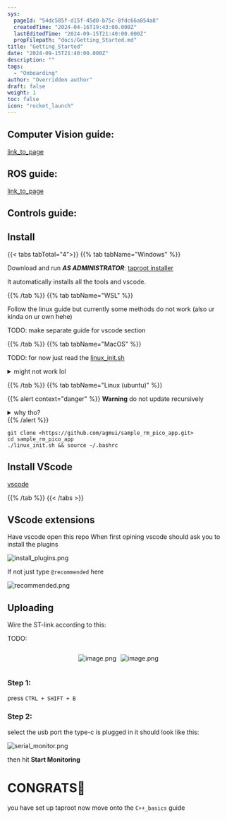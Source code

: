 ```yaml
---
sys:
  pageId: "54dc585f-d15f-45d0-b75c-8fdc66a854a8"
  createdTime: "2024-04-16T19:43:00.000Z"
  lastEditedTime: "2024-09-15T21:40:00.000Z"
  propFilepath: "docs/Getting_Started.md"
title: "Getting_Started"
date: "2024-09-15T21:40:00.000Z"
description: ""
tags:
  - "Onboarding"
author: "Overridden author"
draft: false
weight: 1
toc: false
icon: "rocket_launch"
---
```


## Computer Vision guide:

[link_to_page](86d45bc0-388b-4d26-8848-44f255f73d0e)

## ROS guide:

[link_to_page](3c76c1de-ec8f-46d6-8b0a-294005edc2d5)

## Controls guide:

## Install

{{< tabs tabTotal="4">}}
{{% tab tabName="Windows" %}}

Download and run _**AS ADMINISTRATOR**_: [taproot installer](https://github.com/Thornbots/TeachingFreshies/releases/tag/1.0)

It automatically installs all the tools and vscode.

{{% /tab %}}
{{% tab tabName="WSL" %}}

Follow the linux guide but currently some methods do not work (also ur kinda on ur own hehe)

TODO: make separate guide for vscode section

{{% /tab %}}
{{% tab tabName="MacOS" %}}

TODO: for now just read the [linux_init.sh](https://github.com/agmui/sample_rm_pico_app/blob/main/linux_init.sh)

<details>
<summary>might not work lol</summary>

`brew install libusb pkg-config`

Next install: [vscode](https://code.visualstudio.com/Download)

</details>

{{% /tab %}}
{{% tab tabName="Linux (ubuntu)" %}}

{{% alert context="danger" %}}
**Warning** do not update recursively
<details>
<summary>why tho?</summary>
There are some submodules that may go on for a while (like tinyusb) and I highly
recommend you don't need to get them.
If you want to see what submodules I update just look in `linux_init.sh`
</details>
{{% /alert %}}

```shell
git clone <https://github.com/agmui/sample_rm_pico_app.git>
cd sample_rm_pico_app
./linux_init.sh && source ~/.bashrc
```

## Install VScode

[vscode](https://code.visualstudio.com/Download)

{{% /tab %}}
{{< /tabs >}}

## VScode extensions

Have vscode open this repo
When first opining vscode should ask you to install the plugins

![install_plugins.png](https://prod-files-secure.s3.us-west-2.amazonaws.com/d518164a-d88e-44d1-a4ee-3adb3bd8bce0/89bd30f0-1825-4e77-867b-0a41ce370880/install_plugins.png?X-Amz-Algorithm=AWS4-HMAC-SHA256&X-Amz-Content-Sha256=UNSIGNED-PAYLOAD&X-Amz-Credential=ASIAZI2LB466YQV2TBUX%2F20250213%2Fus-west-2%2Fs3%2Faws4_request&X-Amz-Date=20250213T170206Z&X-Amz-Expires=3600&X-Amz-Security-Token=IQoJb3JpZ2luX2VjEPH%2F%2F%2F%2F%2F%2F%2F%2F%2F%2FwEaCXVzLXdlc3QtMiJGMEQCICDrFEn2fkpsYk260CTzP4lxKSpSXHZvAhZsKMct4O5aAiBBS0cFNiNRZhNA0AkfnRLPtEzSpoGxL%2BoBgTAp%2FWdKrir%2FAwgaEAAaDDYzNzQyMzE4MzgwNSIMk62fvlquC1ozginxKtwDbX82kiKO6gnmTZwZOzuOeqhSquKGhENbr5ZeO02Viz9nWa0ee1QrhOLqaUtuRyKSFvtQYkePSxehyI5vUbHpot753yPK33ZOjXbTEgCmMYMVXhOW4mfCXWoEEs1wLKfHaViRvNKRkm7U6pQcnY1Ty0w1AS%2ByNLWc2XqYVjR27FzPRm6oy3ASu15Iy8HUWK8i4tVfKtiV7VaaQccU074%2FS2oEMBfSc91hitGQk3mVjnjtxeX0og4DFJivWmScblfntg1lBAhPMcKWVWfRYASAukaRRTo3cvQtSoUligmupGwtr6DoY%2F9d0HHoyFPMMJk5qwj9Orff3xaDb1kj7VwHY42XlEkYoP4ogLL9IFhRLZ3McIFQRbHATM8KBRgLVNWrJTgr69v6cYKur8PxcTudpXfkQf5%2FYlzxWA1OmoWfSHYx2ww%2F2pPzR97xIRk8Kt7JvQeaaIxjCQlcUO%2BT7QTqeJ81G9XVZbOJUa6vrVeok%2FhcVXmsq5zWh0Ocxej2b1Mroy%2FiIRQ9%2BqdEEgQVXG70R44n4exz0UPq%2BL4jzZgX8eTjrQluUlv1TVeoLio2MCken%2FaCpwOVxvmnL6A%2Fw2uwP3wgLr2OLIRc7C5JRzSQGR2V8h2VCdYyS3h5sXEwyL64vQY6pgFmyrTxzaikXbpvpobnTH%2Fe070kl%2BOfvE54XCK6ovbGTz%2FD6psc%2F%2FPKl2SyTglUbLYSSZMmTvw353E2OBV63qZlt6r4D%2BHcvSANkHl%2F5Nk5%2BI4E4%2BRMMXXoAX%2BrGAZmdMUI9DQ96yZXAymruAmObHfsYTNavVB1T1%2B1h1Z76NFcLLgkAmwvx0vV%2FjBPmG4oT%2Ft6gAlRJVTHDZJU1umLNH8sBug0xqPj&X-Amz-Signature=9f5b99f4ea482fec887a26960ad83b15361c8e8d078635af03e996490a11121f&X-Amz-SignedHeaders=host&x-id=GetObject)

If not just type `@recommended` here  

![recommended.png](https://prod-files-secure.s3.us-west-2.amazonaws.com/d518164a-d88e-44d1-a4ee-3adb3bd8bce0/61e661e9-5d85-4dfc-be0d-8d2097a5e793/recommended.png?X-Amz-Algorithm=AWS4-HMAC-SHA256&X-Amz-Content-Sha256=UNSIGNED-PAYLOAD&X-Amz-Credential=ASIAZI2LB466YQV2TBUX%2F20250213%2Fus-west-2%2Fs3%2Faws4_request&X-Amz-Date=20250213T170206Z&X-Amz-Expires=3600&X-Amz-Security-Token=IQoJb3JpZ2luX2VjEPH%2F%2F%2F%2F%2F%2F%2F%2F%2F%2FwEaCXVzLXdlc3QtMiJGMEQCICDrFEn2fkpsYk260CTzP4lxKSpSXHZvAhZsKMct4O5aAiBBS0cFNiNRZhNA0AkfnRLPtEzSpoGxL%2BoBgTAp%2FWdKrir%2FAwgaEAAaDDYzNzQyMzE4MzgwNSIMk62fvlquC1ozginxKtwDbX82kiKO6gnmTZwZOzuOeqhSquKGhENbr5ZeO02Viz9nWa0ee1QrhOLqaUtuRyKSFvtQYkePSxehyI5vUbHpot753yPK33ZOjXbTEgCmMYMVXhOW4mfCXWoEEs1wLKfHaViRvNKRkm7U6pQcnY1Ty0w1AS%2ByNLWc2XqYVjR27FzPRm6oy3ASu15Iy8HUWK8i4tVfKtiV7VaaQccU074%2FS2oEMBfSc91hitGQk3mVjnjtxeX0og4DFJivWmScblfntg1lBAhPMcKWVWfRYASAukaRRTo3cvQtSoUligmupGwtr6DoY%2F9d0HHoyFPMMJk5qwj9Orff3xaDb1kj7VwHY42XlEkYoP4ogLL9IFhRLZ3McIFQRbHATM8KBRgLVNWrJTgr69v6cYKur8PxcTudpXfkQf5%2FYlzxWA1OmoWfSHYx2ww%2F2pPzR97xIRk8Kt7JvQeaaIxjCQlcUO%2BT7QTqeJ81G9XVZbOJUa6vrVeok%2FhcVXmsq5zWh0Ocxej2b1Mroy%2FiIRQ9%2BqdEEgQVXG70R44n4exz0UPq%2BL4jzZgX8eTjrQluUlv1TVeoLio2MCken%2FaCpwOVxvmnL6A%2Fw2uwP3wgLr2OLIRc7C5JRzSQGR2V8h2VCdYyS3h5sXEwyL64vQY6pgFmyrTxzaikXbpvpobnTH%2Fe070kl%2BOfvE54XCK6ovbGTz%2FD6psc%2F%2FPKl2SyTglUbLYSSZMmTvw353E2OBV63qZlt6r4D%2BHcvSANkHl%2F5Nk5%2BI4E4%2BRMMXXoAX%2BrGAZmdMUI9DQ96yZXAymruAmObHfsYTNavVB1T1%2B1h1Z76NFcLLgkAmwvx0vV%2FjBPmG4oT%2Ft6gAlRJVTHDZJU1umLNH8sBug0xqPj&X-Amz-Signature=4d3efa9d3957133a08c75b35d0fea7908f15a8f521523a43dfaea757331d0684&X-Amz-SignedHeaders=host&x-id=GetObject)

## Uploading

Wire the ST-link according to this:

TODO:

<div style="display: flex;flex-direction: row; column-gap:10px; max-width: 630px;justify-content: center;">
<div>

![image.png](https://prod-files-secure.s3.us-west-2.amazonaws.com/d518164a-d88e-44d1-a4ee-3adb3bd8bce0/210ecb78-1116-4d7b-b9b7-2292f66fa2c2/image.png?X-Amz-Algorithm=AWS4-HMAC-SHA256&X-Amz-Content-Sha256=UNSIGNED-PAYLOAD&X-Amz-Credential=ASIAZI2LB466QMEVS7DM%2F20250213%2Fus-west-2%2Fs3%2Faws4_request&X-Amz-Date=20250213T170209Z&X-Amz-Expires=3600&X-Amz-Security-Token=IQoJb3JpZ2luX2VjEPH%2F%2F%2F%2F%2F%2F%2F%2F%2F%2FwEaCXVzLXdlc3QtMiJGMEQCICsmJeLkuAlVm14Ez3loj7Rbz1ixtZiixWgclZ2l%2BHc%2BAiAgH7n3Z%2F06BdMbiVukdrXVYPyJdu3XZsYZCFWjQjXH5Sr%2FAwgaEAAaDDYzNzQyMzE4MzgwNSIMC8189REhjOaaxQemKtwDj9qQpAVNV%2FwAt4BxMHBvb2V1xfnSIPzfPoOLqZ2wDuxzbS%2BVbm1yuwpBPyUGT91yveILecG%2BUrPzPRxemUBCCRccfyK0ipJqDnU%2ByMQdFotIMQ3zqf8YROrn2GZu5x06PSDl1Pa2aebjUQfMy%2BDDhPkR3phPR%2Bm5%2FtFg32SOpFP%2BXpA3WsM2jbVfz%2F%2FITy%2FjbFBIAEfEtELcPGiKURfCUCfxbJCvYcrlo57A63r8vXybfGBAclyGk6P2BrjIqobVLnKHL23NQXq5vpvofcTf8xv%2FbalkR%2F6RHDHmg1uF%2FJT8YajGB6SNQQriAcRVObW58nw%2BWmbjQTw85tgvO%2F5LpsgikBVnFdQdMzk25upc46sbPkLDBXdiCyrICBQG3PIa411yWr%2Bkk77lCLzt9zdGxyIYcAh14MfrDK2L7nKcSi9R5BB1KIUV70Rg3npYBhnXlHdWZVwyMKo6id3BmrXMOWttIVfLSTct27fEZFTQWa%2FNg0HSQ%2Bptsl4mKRXkE2HkFjZnePFnqOIH8gtFIxE7Y9yRVPdbM6qSNQkL%2BLmEz6rRaRAMbZnFH67n7vwsxGJWYx1u4LIFGmlWxFHBq7Rkdrm28ATshm6SQurEMmkmYGW5WhoexsuXJeVIpWgwwL64vQY6pgEm2JPfSV4AXZOD04baKKPm0X7yjLtU2pZJ1gWH46VvxsHARFVecvOMFVmd80NEJwFpctNgr4kEovxzJulengFdnzoSRA1Jj4e1cTZnQj%2Fho91PdcGimY%2FgRB4VJVNTxdsAWmGjAEGZir3RxkIh8kMDqfoT%2B%2BMDPVrGTQBB%2FfxFNmSfSFtC3ncBJuqoYZD4FVOKn9eo7lR3R1eSvxpr2EGlyK7nd1Ce&X-Amz-Signature=33772bd96c948f83a5b5fbf9f68c812053b36fd8f4120af036e4b0020cab0fa5&X-Amz-SignedHeaders=host&x-id=GetObject)

</div>
<div>

![image.png](https://prod-files-secure.s3.us-west-2.amazonaws.com/d518164a-d88e-44d1-a4ee-3adb3bd8bce0/33a0fd0f-8ca6-4a86-8e09-26e95ded1fff/image.png?X-Amz-Algorithm=AWS4-HMAC-SHA256&X-Amz-Content-Sha256=UNSIGNED-PAYLOAD&X-Amz-Credential=ASIAZI2LB466Y5XVZDDB%2F20250213%2Fus-west-2%2Fs3%2Faws4_request&X-Amz-Date=20250213T170210Z&X-Amz-Expires=3600&X-Amz-Security-Token=IQoJb3JpZ2luX2VjEPH%2F%2F%2F%2F%2F%2F%2F%2F%2F%2FwEaCXVzLXdlc3QtMiJHMEUCIC%2FZ0OOfZy8rKPPvTlfOWB0lqKLiPiCW1wpvEHPyEd8eAiEAmkaz7yKoeVz7EiyTlwBXUqs6VQ%2F%2BBbY2I7tELQYcBMcq%2FwMIGhAAGgw2Mzc0MjMxODM4MDUiDEyvW3AkIF9tGeNcPSrcA1JNVzEFERE2HhRQhwvRGw%2Bly%2BW%2B3Xf3s7NymNyf9YuHy%2BSmaVF0HcgBqwI4G124hUA4LF9PhyxWPlgbwBv3EbsKFGm4%2FSghfhGZeGShpk3ARzM5XiHVQK0QpcuBZTXbKprIqTCREQXmmItc6kIUAzVkTupYoYTIfdEVuFBbXJt0p7cG3E6jXxDgiPRmuK9wAQEGbrPatTKEqVHkUpzW84WxaWBiR%2BOv1sHQlxlpBC4pF%2BkQCQUWldpcea2owl4tOyrxyFg04EObe27y1KsNNq1vQ0%2B1cdPUK5RUDAVhelF2ad0ezK2H9shVV2fvXQ76v0Lt3yE0zW2WGId%2FBX4LJLtTrHOklS5Anuq1GGoe4QV0%2FCLIzJdd95MeccPIuD3g%2BBxuwUyU26nboAdNIeeqGEy8bK1Lpaxo89JbweQlfjB%2FPr%2BmEhb7H4z7gVAUE6hkRSQu2ZEoD1G7eIdLUuUsXxiCR8yXgQaQmcJlS43TgdPOgCTJfec9G4FKjiTShDwtSDNLHu7w7F%2FHzsbg8dcS0%2BcnYHbC%2BM6AHpoph3VGS6HIduC3FXR0VS2HzQwBZn3ikMyziRPjbHt0DL5pEYZ5NQXX3xmjWTXxT%2BAYVV78Ep5LZydr6qnNbUN3RZXqMK%2B%2FuL0GOqUBlRJdgP1BBZ0nittS9ImSzdU3e8cKG1HcPrB%2BfUCw7h8sbSlnKIlH%2FW4G6n0IjEtftONpw4nvPbMDzEU56%2BP8ZeQVD42XpzpulyRdxdHUzwBkxVRQisUgWs9Sigbqh79bNYmCqAC2etU0Tvde%2BFQWLXJX8BQLfJ%2FB12Dcua9w8Tdba0JpCo%2BDq9dYCMlpXGKurPrLKwOEhdRxUyPWNoRTBLD6RXDd&X-Amz-Signature=0b7c66a3efda101545cd71eb4acd56fee24af122c736e672b0242401ebee7781&X-Amz-SignedHeaders=host&x-id=GetObject)

</div>
</div>

### Step 1:

press `CTRL + SHIFT + B`

### Step 2:

select the usb port the type-c is plugged in it should look like this:

![serial_monitor.png](https://prod-files-secure.s3.us-west-2.amazonaws.com/d518164a-d88e-44d1-a4ee-3adb3bd8bce0/f03f4774-05d4-4393-b6a0-d5efb6d315ab/serial_monitor.png?X-Amz-Algorithm=AWS4-HMAC-SHA256&X-Amz-Content-Sha256=UNSIGNED-PAYLOAD&X-Amz-Credential=ASIAZI2LB466YQV2TBUX%2F20250213%2Fus-west-2%2Fs3%2Faws4_request&X-Amz-Date=20250213T170206Z&X-Amz-Expires=3600&X-Amz-Security-Token=IQoJb3JpZ2luX2VjEPH%2F%2F%2F%2F%2F%2F%2F%2F%2F%2FwEaCXVzLXdlc3QtMiJGMEQCICDrFEn2fkpsYk260CTzP4lxKSpSXHZvAhZsKMct4O5aAiBBS0cFNiNRZhNA0AkfnRLPtEzSpoGxL%2BoBgTAp%2FWdKrir%2FAwgaEAAaDDYzNzQyMzE4MzgwNSIMk62fvlquC1ozginxKtwDbX82kiKO6gnmTZwZOzuOeqhSquKGhENbr5ZeO02Viz9nWa0ee1QrhOLqaUtuRyKSFvtQYkePSxehyI5vUbHpot753yPK33ZOjXbTEgCmMYMVXhOW4mfCXWoEEs1wLKfHaViRvNKRkm7U6pQcnY1Ty0w1AS%2ByNLWc2XqYVjR27FzPRm6oy3ASu15Iy8HUWK8i4tVfKtiV7VaaQccU074%2FS2oEMBfSc91hitGQk3mVjnjtxeX0og4DFJivWmScblfntg1lBAhPMcKWVWfRYASAukaRRTo3cvQtSoUligmupGwtr6DoY%2F9d0HHoyFPMMJk5qwj9Orff3xaDb1kj7VwHY42XlEkYoP4ogLL9IFhRLZ3McIFQRbHATM8KBRgLVNWrJTgr69v6cYKur8PxcTudpXfkQf5%2FYlzxWA1OmoWfSHYx2ww%2F2pPzR97xIRk8Kt7JvQeaaIxjCQlcUO%2BT7QTqeJ81G9XVZbOJUa6vrVeok%2FhcVXmsq5zWh0Ocxej2b1Mroy%2FiIRQ9%2BqdEEgQVXG70R44n4exz0UPq%2BL4jzZgX8eTjrQluUlv1TVeoLio2MCken%2FaCpwOVxvmnL6A%2Fw2uwP3wgLr2OLIRc7C5JRzSQGR2V8h2VCdYyS3h5sXEwyL64vQY6pgFmyrTxzaikXbpvpobnTH%2Fe070kl%2BOfvE54XCK6ovbGTz%2FD6psc%2F%2FPKl2SyTglUbLYSSZMmTvw353E2OBV63qZlt6r4D%2BHcvSANkHl%2F5Nk5%2BI4E4%2BRMMXXoAX%2BrGAZmdMUI9DQ96yZXAymruAmObHfsYTNavVB1T1%2B1h1Z76NFcLLgkAmwvx0vV%2FjBPmG4oT%2Ft6gAlRJVTHDZJU1umLNH8sBug0xqPj&X-Amz-Signature=45a8282d26c7d4830f74ccab06cdf5f0408c092969beac72af07cd0c87de80ab&X-Amz-SignedHeaders=host&x-id=GetObject)

then hit **Start Monitoring**

# CONGRATS🎉

you have set up taproot now move onto the `C++_basics` guide
